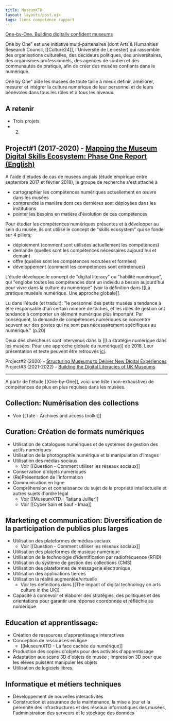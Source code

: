 ```yaml
---
title: MuseumXTD
layout: layouts/post.njk
tags: liens competence rapport
---
```


[One-by-One. Building digitally confident museums](https://one-by-one.uk/)

One by One" est une initiative multi-partenaires (dont Arts & Humanities Research Council, [[Culture24]], l'Université de Leicester) qui rassemble des organisations culturelles, des décideurs politiques, des universitaires, des organismes professionnels, des agences de soutien et des communautés de pratique, afin de créer des musées confiants dans le numérique. 

One by One" aide les musées de toute taille à mieux définir, améliorer, mesurer et intégrer la culture numérique de leur personnel et de leurs bénévoles dans tous les rôles et à tous les niveaux.  

## A retenir
- Trois projets
- 2. 





















## Project#1 (2017-2020) - [Mapping the Museum Digital Skills Ecosystem: Phase One Report (English)](https://doi.org/10.29311/2018.01)
A l'aide d'études de cas de musées anglais (étude empirique entre septembre 2017 et février 2018), le groupe de recherche s'est attaché à 
- cartographier les compétences numériques actuellement en œuvre dans les musées
- comprendre la manière dont ces dernières sont déployées dans les institutions
- pointer les besoins en matière d'évolution de ces compétences

Pour étudier les compétences numériques présentes et à développer au sein du musée, ils ont utilisé le concept de "skills ecosystem" qui se fonde sur 4 piliers:
- déploiement (comment sont utilisées actuellement les compétences)
- demande (quelles sont les compétences nécessaires aujourd'hui et demain)
- offre (quelles sont les compétences recrutées et formées)
- développement (comment les compétences sont entretenues)  

L'étude développe le concept de "digital literacy" ou "habilité numérique", qui "englobe toutes les compétences dont un individu a besoin aujourd’hui pour vivre dans la culture du numérique" (voir la définition dans [[La pratique muséale numérique. Une approche globale]]. 

Lu dans l'étude (et traduit): "le personnel des petits musées a tendance à être responsable d'un certain nombre de tâches, et les rôles de gestion ont tendance à comporter un élément numérique plus important. Par conséquent, la demande de compétences numériques se concentre souvent sur des postes qui ne sont pas nécessairement spécifiques au numérique." (p.20)

Deux des chercheurs sont intervenus dans la [[La stratégie numérique dans les musées. Pour une approche globale du numérique]] de 2018. Leur présentation et texte peuvent être retrouvés [ici](https://www.culture.gouv.fr/Thematiques/Musees/Les-musees-en-France/Les-politiques-des-musees-de-France/Colloques-et-journees-d-etudes-des-musees-de-France/Publications-colloques/Journee-professionnelle-La-strategie-numerique-dans-les-musees-Paris-05-10-2018). 


Project#2 (2020) - [Structuring Museums to Deliver New Digital Experiences
](https://leicester.figshare.com/articles/report/Understanding_the_digital_skills_literacies_of_UK_museum_people_Phase_Two_Report/10196294)
Project#3 (2021-2022) - [Building the Digital Literacies of UK Museums](https://one-by-one.uk/2021/08/11/project-3-summary/)



----
A partir de l'étude [[One-by-One]], voici une liste (non-exhaustive) de compétences de plus en plus requises dans les musées.  

## Collection: Numérisation des collections
- Voir [[Tate - Archives and access toolkit]]
## Curation: Création de formats numériques
- Utilisation de catalogues numériques et de systèmes de gestion des actifs numériques
- Utilisation de la photographie numérique et la manipulation d'images
- Utilisation des médias sociaux
	- Voir [[Question - Comment utiliser les réseaux sociaux]]
- Conservation d'objets numériques
- (Re)Présentation de l'information
- Communication en ligne
- Compréhension et connaissance du sujet de la propriété intellectuelle et autres sujets d'ordre légal
	- Voir [[MuseumXTD - Tatiana Jullier]]
	- Voir [[Cyber Sain et Sauf - Imaa]]
## Marketing et communication: Diversification de la participation de publics plus larges 
- Utilisation des plateformes de médias sociaux
	- Voir [[Question - Comment utiliser les réseaux sociaux]]
- Utilisation des plateformes de musique numérique
- Utilisation de la technologie d'identification par radiofréquence (RFID)
- Utilisation du système de gestion des collections (CMS)
- Utilisation des plateformes de messagerie électronique
- Utilisation des applications tierces
- Utilisation la réalité augmentée/virtuelle
	- Voir les définitions dans [[The impact of digital technology on arts culture in the UK]]
- Capacité à concevoir et élaborer des stratégies, des politiques et des orientations pour garantir une réponse coordonnée et réfléchie au numérique
## Education et apprentissage:  
- Création de ressources d'apprentissage interactives
- Conception de ressources en ligne
	- [[MuseumXTD - La face cachée du numérique]]
- Production des copies d'objets pour des activités d'apprentissage
- Adaptation aux scans 3D d'objets de musée ; impression 3D pour que les élèves puissent manipuler les objets
- Utilisation de logiciels libres. 
## Informatique et métiers techniques
- Développement de nouvelles interactivités
- Construction et assurance de la maintenance, la mise à jour et la pérennité des infrastructures et des réseaux informatiques des musées, l'administration des serveurs et le stockage des données